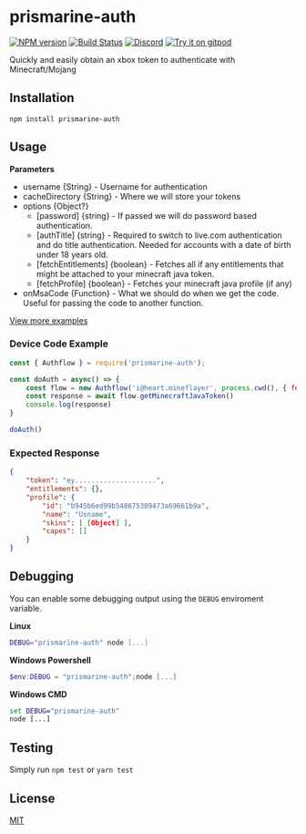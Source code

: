 # prismarine-auth
[![NPM version](https://img.shields.io/npm/v/prismarine-auth.svg)](http://npmjs.com/package/prismarine-auth)
[![Build Status](https://github.com/PrismarineJS/prismarine-auth/workflows/CI/badge.svg)](https://github.com/PrismarineJS/prismarine-auth/actions?query=workflow%3A%22CI%22)
[![Discord](https://img.shields.io/badge/chat-on%20discord-brightgreen.svg)](https://discord.gg/GsEFRM8)
[![Try it on gitpod](https://img.shields.io/badge/try-on%20gitpod-brightgreen.svg)](https://gitpod.io/#https://github.com/PrismarineJS/prismarine-auth)

Quickly and easily obtain an xbox token to authenticate with Minecraft/Mojang

## Installation
```shell
npm install prismarine-auth
```

## Usage

**Parameters**
- username {String} - Username for authentication
- cacheDirectory {String} - Where we will store your tokens
- options {Object?}
    - [password] {string} - If passed we will do password based authentication.
    - [authTitle] {string} - Required to switch to live.com authentication and do title authentication. Needed for accounts with a date of birth under 18 years old.
    - [fetchEntitlements] {boolean} - Fetches all if any entitlements that might be attached to your minecraft java token.
    - [fetchProfile] {boolean} - Fetches your minecraft java profile (if any)
- onMsaCode {Function} - What we should do when we get the code. Useful for passing the code to another function.

[View more examples](https://github.com/PrismarineJS/prismarine-auth/tree/master/examples)


### Device Code Example
```js
const { Authflow } = require('prismarine-auth');

const doAuth = async() => {
    const flow = new Authflow('i@heart.mineflayer', process.cwd(), { fetchProfile: true })
    const response = await flow.getMinecraftJavaToken()
    console.log(response)
}

doAuth()
```

### Expected Response
```json
{
    "token": "ey....................",
    "entitlements": {},
    "profile": {
        "id": "b945b6ed99b548675309473a69661b9a",
        "name": "Usname",
        "skins": [ [Object] ],
        "capes": []
    }
}
```

## Debugging

You can enable some debugging output using the `DEBUG` enviroment variable.

**Linux**
```bash
DEBUG="prismarine-auth" node [...]
```

**Windows Powershell**
```powershell
$env:DEBUG = "prismarine-auth";node [...]
```

**Windows CMD**
```cmd
set DEBUG="prismarine-auth"
node [...]
```

## Testing

Simply run `npm test` or `yarn test`

## License

[MIT](LICENSE)